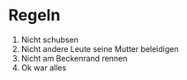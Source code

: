 # Regeln

1. Nicht schubsen
2. Nicht andere Leute seine Mutter beleidigen
3. Nicht am Beckenrand rennen
4. Ok war alles